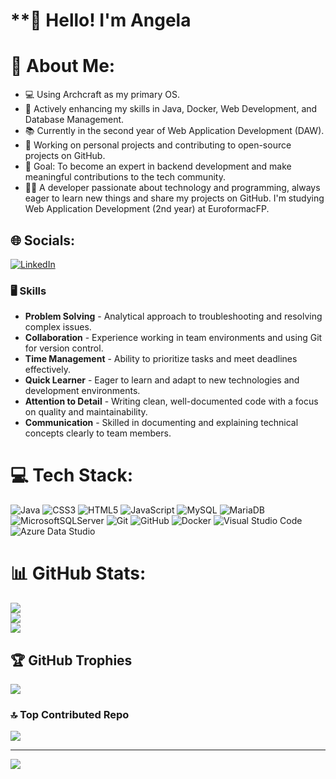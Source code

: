 # **👋 Hello! I'm Angela

# 💫 About Me:
- 💻 Using Archcraft as my primary OS.<br>
- 🌱 Actively enhancing my skills in Java, Docker, Web Development, and Database Management.<br>
- 📚 Currently in the second year of Web Application Development (DAW).<br>
- 📝 Working on personal projects and contributing to open-source projects on GitHub.<br>
- 🎯 Goal: To become an expert in backend development and make meaningful contributions to the tech community.<br>
- 👩‍💻 A developer passionate about technology and programming, always eager to learn new things and share my projects on GitHub. I'm studying Web Application Development (2nd year) at EuroformacFP.

## 🌐 Socials:
[![LinkedIn](https://img.shields.io/badge/LinkedIn-%230077B5.svg?logo=linkedin&logoColor=white)](https://linkedin.com/in/angela2r)

### 🖥 Skills
- **Problem Solving** - Analytical approach to troubleshooting and resolving complex issues.
- **Collaboration** - Experience working in team environments and using Git for version control.
- **Time Management** - Ability to prioritize tasks and meet deadlines effectively.
- **Quick Learner** - Eager to learn and adapt to new technologies and development environments.
- **Attention to Detail** - Writing clean, well-documented code with a focus on quality and maintainability.
- **Communication** - Skilled in documenting and explaining technical concepts clearly to team members.

# 💻 Tech Stack:
![Java](https://img.shields.io/badge/java-%23ED8B00.svg?style=for-the-badge&logo=openjdk&logoColor=white) 
![CSS3](https://img.shields.io/badge/css3-%231572B6.svg?style=for-the-badge&logo=css3&logoColor=white) 
![HTML5](https://img.shields.io/badge/html5-%23E34F26.svg?style=for-the-badge&logo=html5&logoColor=white) 
![JavaScript](https://img.shields.io/badge/javascript-%23323330.svg?style=for-the-badge&logo=javascript&logoColor=%23F7DF1E) 
![MySQL](https://img.shields.io/badge/mysql-4479A1.svg?style=for-the-badge&logo=mysql&logoColor=white) 
![MariaDB](https://img.shields.io/badge/MariaDB-003545?style=for-the-badge&logo=mariadb&logoColor=white) 
![MicrosoftSQLServer](https://img.shields.io/badge/Microsoft%20SQL%20Server-CC2927?style=for-the-badge&logo=microsoft%20sql%20server&logoColor=white) 
![Git](https://img.shields.io/badge/git-%23F05033.svg?style=for-the-badge&logo=git&logoColor=white) 
![GitHub](https://img.shields.io/badge/github-%23121011.svg?style=for-the-badge&logo=github&logoColor=white) 
![Docker](https://img.shields.io/badge/docker-%230db7ed.svg?style=for-the-badge&logo=docker&logoColor=white) 
![Visual Studio Code](https://img.shields.io/badge/Visual%20Studio%20Code-007ACC.svg?style=for-the-badge&logo=visual-studio-code&logoColor=white) 
![Azure Data Studio](https://img.shields.io/badge/Azure%20Data%20Studio-4B7BE5.svg?style=for-the-badge&logo=microsoft-azure&logoColor=white)

# 📊 GitHub Stats:
![](https://github-readme-stats.vercel.app/api?username=anpidev&theme=nightowl&hide_border=true&include_all_commits=false&count_private=false)<br/>
![](https://github-readme-streak-stats.herokuapp.com/?user=anpidev&theme=nightowl&hide_border=true)<br/>
![](https://github-readme-stats.vercel.app/api/top-langs/?username=anpidev&theme=nightowl&hide_border=true&include_all_commits=false&count_private=false&layout=compact)

## 🏆 GitHub Trophies
![](https://github-profile-trophy.vercel.app/?username=anpidev&theme=nightowl&no-frame=true&no-bg=true&margin-w=4)

### 🔝 Top Contributed Repo
![](https://github-contributor-stats.vercel.app/api?username=anpidev&limit=5&theme=nightowl&combine_all_yearly_contributions=true)

---
[![](https://visitcount.itsvg.in/api?id=anpidev&icon=2&color=11)](https://visitcount.itsvg.in)

<!-- Proudly created with GPRM ( https://gprm.itsvg.in ) -->

